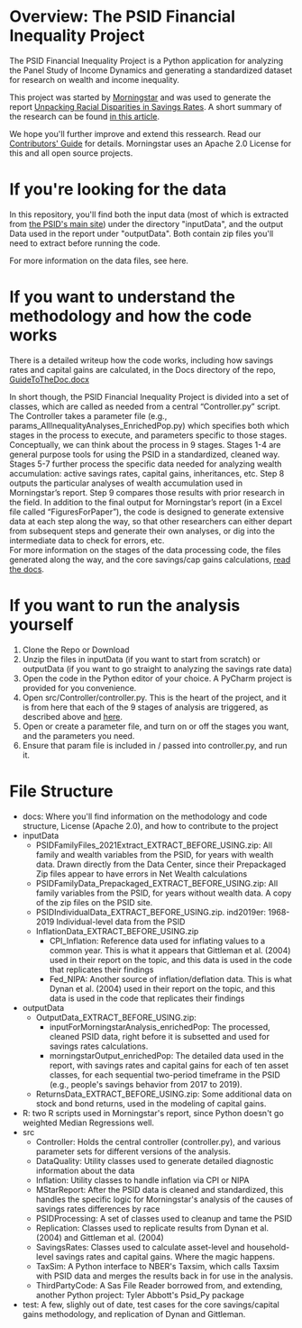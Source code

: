 # Overview: The PSID Financial Inequality Project

The PSID Financial Inequality Project is a Python application for analyzing the Panel Study of Income Dynamics 
 and generating a standardized dataset for research on wealth and income inequality.

This project was started by [Morningstar](https://www.morningstar.com) and was used to generate the report
[Unpacking Racial Disparities in Savings Rates](https://www.morningstar.com/content/dam/marketing/shared/pdfs/Research/Savings-Rates-Differences-By-Race.pdf ).
A short summary of the research can be found [in this article](https://www.morningstar.com/articles/1055633).

We hope you'll further improve and extend this ressearch. Read our [Contributors' Guide](https://github.com/Morningstar/PSID/blob/main/docs/CONTRIBUTING.md) for details. Morningstar uses an Apache 2.0 License for this and all open source projects.

# If you're looking for the data

In this repository, you'll find both the input data (most of which is extracted from [the PSID's main site](https://psidonline.isr.umich.edu/)) under the directory "inputData", and the output Data used in the report under "outputData".
Both contain zip files you'll need to extract before running the code.

For more information on the data files, see here. 

    
# If you want to understand the methodology and how the code works 

There is a detailed writeup how the code works, including how savings rates and capital gains are calculated, in the Docs directory of the repo, [GuideToTheDoc.docx](https://github.com/Morningstar/PSID/blob/main/docs/GuideToTheCode.docx)

In short though, the PSID Financial Inequality Project is divided into a set of classes, which are called as needed from a central “Controller.py” script. The Controller takes a parameter file (e.g., params_AllInequalityAnalyses_EnrichedPop.py) which specifies both which stages in the process to execute, and parameters specific to those stages. 
Conceptually, we can think about the process in 9 stages. Stages 1-4 are general purpose tools for using the PSID in a standardized, cleaned way.    Stages 5-7 further process the specific data needed for analyzing wealth accumulation: active savings rates, capital gains, inheritances, etc.   Step 8 outputs the particular analyses of wealth accumulation used in Morningstar’s report.  Step 9 compares those results with prior research in the field. 
In addition to the final output for Morningstar’s report (in a Excel file called “FiguresForPaper”), the code is designed to generate extensive data at each step along the way, so that other researchers can either depart from subsequent steps and generate their own analyses, or dig into the intermediate data to check for errors, etc.   
For more information on the stages of the data processing code, the files generated along the way, and the core savings/cap gains calculations, [read the docs](https://github.com/Morningstar/PSID/blob/main/docs/GuideToTheCode.docx).

# If you want to run the analysis yourself  

1. Clone the Repo or Download  
2. Unzip the files in inputData (if you want to start from scratch) or outputData (if you want to go straight to analyzing the savings rate data)
3. Open the code in the Python editor of your choice.  A PyCharm project is provided for you convenience.  
4. Open src/Controller/controller.py. This is the heart of the project, and it is from here that each of the 9 stages of analysis are triggered, as described above and [here](https://github.com/Morningstar/PSID/blob/main/docs/GuideToTheCode.docx).
5. Open or create a parameter file, and turn on or off the stages you want, and the parameters you need.
6. Ensure that param file is included in / passed into controller.py, and run it.   

# File Structure

* docs: Where you'll find information on the methodology and code structure, License (Apache 2.0), and how to contribute to the project 
* inputData
    * PSIDFamilyFiles_2021Extract_EXTRACT_BEFORE_USING.zip:  All family and wealth variables from the PSID, for years with wealth data.  Drawn directly from the Data Center, since their Prepackaged Zip files appear to have errors in Net Wealth calculations 
    * PSIDFamilyData_Prepackaged_EXTRACT_BEFORE_USING.zip: All family variables from the PSID, for years without wealth data.  A copy of the zip files on the PSID site. 
    * PSIDIndividualData_EXTRACT_BEFORE_USING.zip. ind2019er:  1968-2019 Individual-level data from the PSID 
    * InflationData_EXTRACT_BEFORE_USING.zip
        * CPI_Inflation:  Reference data used for inflating values to a common year. This is what it appears that Gittleman et al. (2004) used in their report on the topic, and this data is used in the code that replicates their findings
        * Fed_NIPA: Another source of inflation/deflation data. This is what Dynan et al. (2004) used in their report on the topic, and this data is used in the code that replicates their findings
* outputData
    * OutputData_EXTRACT_BEFORE_USING.zip:  
        * inputForMorningstarAnalysis_enrichedPop:  The processed, cleaned PSID data, right before it is subsetted and used for savings rates calculations.
        * morningstarOutput_enrichedPop: The detailed data used in the report, with savings rates and capital gains for each of ten asset classes, for each sequential two-period timeframe in the PSID (e.g., people's savings behavior from 2017 to 2019).
    * ReturnsData_EXTRACT_BEFORE_USING.zip: Some additional data on stock and bond returns, used in the modeling of capital gains. 
* R: two R scripts used in Morningstar's report, since Python doesn't go weighted Median Regressions well. 
* src
    * Controller: Holds the central controller (controller.py), and various parameter sets for different versions of the analysis.
    * DataQuality: Utility classes used to generate detailed diagnostic information about the data
    * Inflation:  Utility classes to handle inflation via CPI or NIPA
    * MStarReport: After the PSID data is cleaned and standardized, this handles the specific logic for Morningstar's analysis of the causes of savings rates differences by race 
    * PSIDProcessing: A set of classes used to cleanup and tame the PSID
    * Replication: Classes used to replicate results from Dynan et al. (2004) and Gittleman et al. (2004)
    * SavingsRates: Classes used to calculate asset-level and household-level savings rates and capital gains. Where the magic happens.
    * TaxSim: A Python interface to NBER's Taxsim, which calls Taxsim with PSID data and merges the results back in for use in the analysis.
    * ThirdPartyCode: A Sas File Reader borrowed from, and extending, another Python project: Tyler Abbott's Psid_Py package
* test: A few, slighly out of date, test cases for the core savings/capital gains methodology, and replication of Dynan and Gittleman.
 
